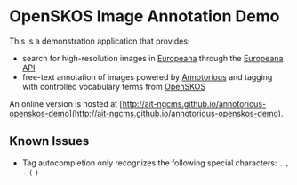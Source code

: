 # OpenSKOS Image Annotation Demo

This is a demonstration application that provides:

* search for high-resolution images in [Europeana](http://europeana.eu/) through the [Europeana
  API](http://pro.europeana.eu/api)
* free-text annotation of images powered by [Annotorious](http://annotorious.github.io) and tagging with controlled
  vocabulary terms from [OpenSKOS](http://openskos.org)

An online version is hosted at [http://ait-ngcms.github.io/annotorious-openskos-demo](http://ait-ngcms.github.io/annotorious-openskos-demo).


## Known Issues

* Tag autocompletion only recognizes the following special characters: `.` `,` `-` `(` `)`
